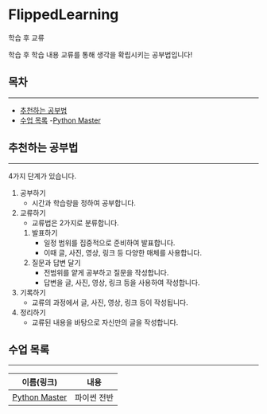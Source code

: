 # FlippedLearning

학습 후 교류

학습 후 학습 내용 교류를 통해 생각을 확립시키는 공부법입니다!

## 목차

***

- [추천하는 공부법](#추천하는-공부법)
- [수업 목록](#수업-목록)
  -[Python Master](#python-masterpythonmaster)

## 추천하는 공부법

***

4가지 단계가 있습니다.

1. 공부하기
    - 시간과 학습량을 정하여 공부합니다.
2. 교류하기
    - 교류법은 2가지로 분류합니다.
    1. 발표하기
        - 일정 범위를 집중적으로 준비하여 발표합니다.
        - 이때 글, 사진, 영상, 링크 등 다양한 매체를 사용합니다.
    2. 질문과 답변 달기
        - 전범위를 얕게 공부하고 질문을 작성합니다.
        - 답변을 글, 사진, 영상, 링크 등을 사용하여 작성합니다.
3. 기록하기
    - 교류의 과정에서 글, 사진, 영상, 링크 등이 작성됩니다.
4. 정리하기
    - 교류된 내용을 바탕으로 자신만의 글을 작성합니다.

## 수업 목록

***

|이름(링크)|내용|
|:-------:|:--:|
|[Python Master](PythonMaster)|파이썬 전반|
